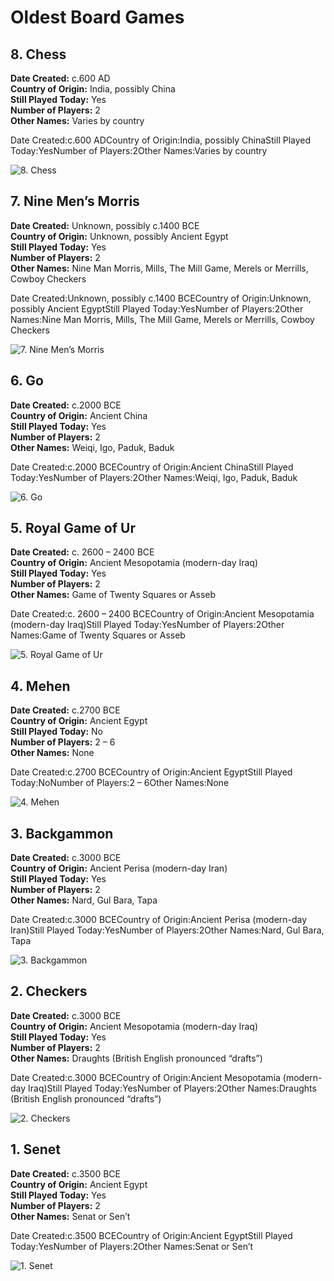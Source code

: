 # Oldest Board Games

## 8. Chess

**Date Created:** c.600 AD  
 **Country of Origin:** India, possibly China  
 **Still Played Today:** Yes  
 **Number of Players:**  2  
 **Other Names:** Varies by country

Date Created:c.600 ADCountry of Origin:India, possibly ChinaStill Played Today:YesNumber of Players:2Other Names:Varies by country

![8. Chess](photos/8._chess.jpg)



## 7. Nine Men’s Morris

**Date Created:** Unknown, possibly c.1400 BCE  
 **Country of Origin:** Unknown, possibly Ancient Egypt  
 **Still Played Today:** Yes  
 **Number of Players:**  2  
 **Other Names:** Nine Man Morris, Mills, The Mill Game, Merels or Merrills, Cowboy Checkers

Date Created:Unknown, possibly c.1400 BCECountry of Origin:Unknown, possibly Ancient EgyptStill Played Today:YesNumber of Players:2Other Names:Nine Man Morris, Mills, The Mill Game, Merels or Merrills, Cowboy Checkers

![7. Nine Men’s Morris](photos/7._nine_men’s_morris.jpg)



## 6. Go

**Date Created:** c.2000 BCE  
 **Country of Origin:** Ancient China  
 **Still Played Today:** Yes  
 **Number of Players:**  2  
 **Other Names:** Weiqi, Igo, Paduk, Baduk

Date Created:c.2000 BCECountry of Origin:Ancient ChinaStill Played Today:YesNumber of Players:2Other Names:Weiqi, Igo, Paduk, Baduk

![6. Go](photos/6._go.jpg)



## 5. Royal Game of Ur

**Date Created:** c. 2600 – 2400 BCE  
 **Country of Origin:** Ancient Mesopotamia (modern-day Iraq)  
 **Still Played Today:** Yes  
 **Number of Players:**  2  
 **Other Names:** Game of Twenty Squares or Asseb

Date Created:c. 2600 – 2400 BCECountry of Origin:Ancient Mesopotamia (modern-day Iraq)Still Played Today:YesNumber of Players:2Other Names:Game of Twenty Squares or Asseb

![5. Royal Game of Ur](photos/5._royal_game_of_ur.jpg)



## 4. Mehen

**Date Created:** c.2700 BCE  
 **Country of Origin:** Ancient Egypt  
 **Still Played Today:** No  
 **Number of Players:**  2 – 6  
 **Other Names:** None

Date Created:c.2700 BCECountry of Origin:Ancient EgyptStill Played Today:NoNumber of Players:2 – 6Other Names:None

![4. Mehen](photos/4._mehen.jpg)



## 3. Backgammon

**Date Created:** c.3000 BCE  
 **Country of Origin:** Ancient Perisa (modern-day Iran)  
 **Still Played Today:** Yes  
 **Number of Players:**  2  
 **Other Names:** Nard, Gul Bara, Tapa

Date Created:c.3000 BCECountry of Origin:Ancient Perisa (modern-day Iran)Still Played Today:YesNumber of Players:2Other Names:Nard, Gul Bara, Tapa

![3. Backgammon](photos/3._backgammon.jpg)



## 2. Checkers

**Date Created:** c.3000 BCE  
 **Country of Origin:** Ancient Mesopotamia (modern-day Iraq)  
 **Still Played Today:** Yes  
 **Number of Players:**  2  
 **Other Names:** Draughts (British English pronounced “drafts”)

Date Created:c.3000 BCECountry of Origin:Ancient Mesopotamia (modern-day Iraq)Still Played Today:YesNumber of Players:2Other Names:Draughts (British English pronounced “drafts”)

![2. Checkers](photos/2._checkers.jpg)



## 1. Senet

**Date Created:** c.3500 BCE  
 **Country of Origin:** Ancient Egypt  
 **Still Played Today:** Yes  
 **Number of Players:**  2  
 **Other Names:** Senat or Sen’t

Date Created:c.3500 BCECountry of Origin:Ancient EgyptStill Played Today:YesNumber of Players:2Other Names:Senat or Sen’t

![1. Senet](photos/1._senet.jpg)

